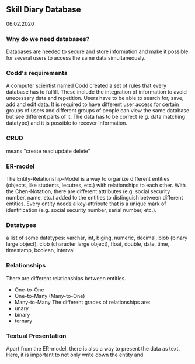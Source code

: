 ## Skill Diary Database
06.02.2020

### Why do we need databases?
Databases are needed to secure and store information and make it possible for several users to access the same data simultaneously.

### Codd's requirements
A computer scientist named Codd created a set of rules that every database has to fulfill. These include the integration of information to avoid unecessary data and repetition. Users have to be able to search for, save, add and edit data. It is required to have different user access for certain groups of users and different groups of people can view the same database but see different parts of it. The data has to be correct (e.g. data matching datatype) and it is possible to recover information.

### CRUD
means "create read update delete"

### ER-model
The Entity-Relationship-Model is a way to organize different entities (objects, like students, lecutres, etc.) with relationships to each other. With the Chen-Notation, there are different attributes (e.g. social security number, name, etc.) added to the entities to distinguish between different entities. Every entity needs a key-attribute that is a unique mark of identification (e.g. social security number, serial number, etc.).

### Datatypes
a list of some datatypes:
varchar, int, biging, numeric, decimal, blob (binary large object), clob (character large object), float, double, date, time, timestamp, boolean, interval

### Relationships
There are different relationships between entities. 
* One-to-One
* One-to-Many (Many-to-One)
* Many-to-Many
The different grades of relationships are:
* unary
* binary
* ternary

### Textual Presentation
Apart from the ER-model, there is also a way to present the data as text. Here, it is important to not only write down the entity and 